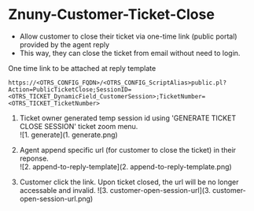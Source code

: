 # Znuny-Customer-Ticket-Close
- Allow customer to close their ticket via one-time link (public portal) provided by the agent reply
- This way, they can close the ticket from email without need to login.

One time link to be attached at reply template

	https://<OTRS_CONFIG_FQDN>/<OTRS_CONFIG_ScriptAlias>public.pl?Action=PublicTicketClose;SessionID=<OTRS_TICKET_DynamicField_CustomerSession>;TicketNumber=<OTRS_TICKET_TicketNumber>

  		
1) Ticket owner generated temp session id using 'GENERATE TICKET CLOSE SESSION' ticket zoom menu.  
![1. generate](1. generate.png)  

2) Agent append specific url (for customer to close the ticket) in their reponse.  
![2. append-to-reply-template](2. append-to-reply-template.png)  

4) Customer click the link. Upon ticket closed, the url will be no longer accessable and invalid.
![3. customer-open-session-url](3. customer-open-session-url.png)
